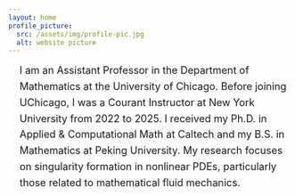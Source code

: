 ```yaml
---
layout: home
profile_picture:
  src: /assets/img/profile-pic.jpg
  alt: website picture
---
```



<div id="header" style="width: 105%;">
  <div id="centered" style="margin: 0 auto; width: 100%;">
    <font size="+1" style="display: inline-block; max-width: 700px; padding: 0 20px; line-height: 1.6; vertical-align: top;">
      I am an Assistant Professor in the Department of Mathematics at the University of Chicago.
      Before joining UChicago, I was a Courant Instructor at New York University from 2022 to 2025.
      I received my Ph.D. in Applied & Computational Math at Caltech and my B.S. in Mathematics at Peking University.
      My research focuses on singularity formation in nonlinear PDEs, particularly those related to mathematical fluid mechanics.
    </font>
  </div>
</div>


<!-- <div id="header" style="width: 105%;">
    <div id="centered" style="margin: 0 auto; width: 100%;"></div>
	<p>
	<font size="+1">

I am an Assistant Professor in the Department of Mathematics at the University of Chicago.
Before joining UChicago, I was a Courant Instructor at New York University from 2022 to 2025.
I received my Ph.D. in Applied & Computational Math at Caltech and my B.S. in Mathematics at Peking University. My research focuses on singularity formation in nonlinear PDEs, particularly those related to mathematical fluid mechanics.

</font> -->
<!--   Welcome! This site serves as an example for the Bay Jekyll theme. Bay is a very simple and minimal theme, directly inspired by Dan Grover's <a href="http://dangrover.com">website</a>. -->

<!-- </p>

<p>	<font size="+1">
       I will be a Courant Instructor at New York University from Fall 2022.
      </font> 
</p>
</div> -->

<!-- <p>
  You can find the source code and the instructions on <a href="https://github.com/eliottvincent/bay">GitHub</a>.
</p> -->

